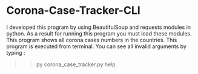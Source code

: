 # Corona-Case-Tracker-CLI
I developed this program by using BeautifulSoup and requests modules in python. As a result for running this program you must load these modules. This program shows  all corona cases numbers in the countries. This program is executed from terminal. You can see all invalid arguments by typing : </br>
> >py corona_case_tracker.py help
